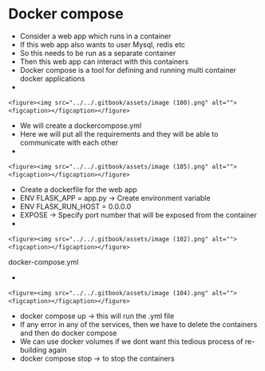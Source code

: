 # Docker compose

* Consider a web app which runs in a container&#x20;
* If this web app also wants to user Mysql, redis etc
* So this needs to be run as a separate container
* Then this web app can interact with this containers
* Docker compose is a tool for defining and running multi container docker applications
*

    <figure><img src="../../.gitbook/assets/image (100).png" alt=""><figcaption></figcaption></figure>
* We will create a dockercompose.yml
* Here we will put all the requirements and they will be able to communicate with each other
*

    <figure><img src="../../.gitbook/assets/image (105).png" alt=""><figcaption></figcaption></figure>
* Create a dockerfile for the web app
* ENV FLASK\_APP = app.py -> Create environment variable
* ENV FLASK\_RUN\_HOST = 0.0.0.0
* EXPOSE -> Specify port number that will be exposed from the container
*

    <figure><img src="../../.gitbook/assets/image (102).png" alt=""><figcaption></figcaption></figure>

docker-compose.yml

*

    <figure><img src="../../.gitbook/assets/image (104).png" alt=""><figcaption></figcaption></figure>
* docker compose up -> this will run the .yml file
* If any error in any of the services, then we have to delete the containers and then do docker compose
* We can use docker volumes if we dont want this tedious process of re-building again
* docker compose stop -> to stop the containers
